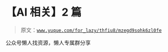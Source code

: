 # 【AI 相关】2 篇

> 原文：[`www.yuque.com/for_lazy/thfiu8/mzegd9sohk6zl0fe`](https://www.yuque.com/for_lazy/thfiu8/mzegd9sohk6zl0fe)



公众号懒人找资源，懒人专属群分享